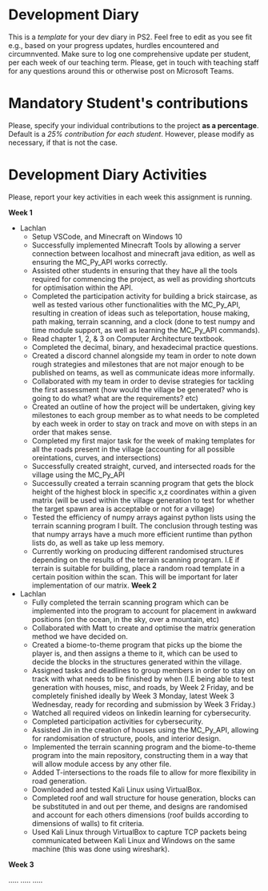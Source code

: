 # Development Diary
This is a *template* for your dev diary in PS2.
Feel free to edit as you see fit e.g., based on your progress updates, hurdles encountered and circumnvented.
Make sure to log one comprehensive update per student, per each week of our teaching term.
Please, get in touch with teaching staff for any questions around this or otherwise post on Microsoft Teams.

# Mandatory Student's contributions
Please, specify your individual contributions to the project **as a percentage**. 
Default is a *25% contribution for each student*. However, please modify as necessary, if that is not the case.

# Development Diary Activities
Please, report your key activities in each week this assignment is running.  

**Week 1**
* Lachlan
    * Setup VSCode, and Minecraft on Windows 10
    * Successfully implemented Minecraft Tools by allowing a server connection between localhost and minecraft java edition, as well as ensuring the MC_Py_API works correctly.
    * Assisted other students in ensuring that they have all the tools required for commencing the project, as well as providing shortcuts for optimisation within the API.
    * Completed the participation activity for building a brick staircase, as well as tested various other functionalities with the MC_Py_API, resulting in creation of ideas such as teleportation, house making, path making, terrain scanning, and a clock (done to test numpy and time module support, as well as learning the MC_Py_API commands).
    * Read chapter 1, 2, & 3 on Computer Architecture textbook.
    * Completed the decimal, binary, and hexadecimal practice questions.
    * Created a discord channel alongside my team in order to note down rough strategies and milestones that are not major enough to be published on teams, as well as communicate ideas more informally.
    * Collaborated with my team in order to devise strategies for tackling the first assessment (how would the village be generated? who is going to do what? what are the requirements? etc)
    * Created an outline of how the project will be undertaken, giving key milestones to each group member as to what needs to be completed by each week in order to stay on track and move on with steps in an order that makes sense.
    * Completed my first major task for the week of making templates for all the roads present in the village (accounting for all possible oreintations, curves, and intersections)
    * Successfully created straight, curved, and intersected roads for the village using the MC_Py_API
    * Successully created a terrain scanning program that gets the block height of the highest block in specific x,z coordinates within a given matrix (will be used within the village generation to test for whether the target spawn area is acceptable or not for a village)
    * Tested the efficiency of numpy arrays against python lists using the terrain scanning program I built. The conclusion through testing was that numpy arrays have a much more efficient runtime than python lists do, as well as take up less memory.
    * Currently working on producing different randomised structures depending on the results of the terrain scanning program. I.E if terrain is suitable for building, place a random road template in a certain position within the scan. This will be important for later implementation of our matrix.
**Week 2**
* Lachlan
    * Fully completed the terrain scanning program which can be implemented into the program to account for placement in awkward positions (on the ocean, in the sky, over a mountain, etc)
    * Collaborated with Matt to create and optimise the matrix generation method we have decided on.
    * Created a biome-to-theme program that picks up the biome the player is, and then assigns a theme to it, which can be used to decide the blocks in the structures generated within the village.
    * Assigned tasks and deadlines to group members in order to stay on track with what needs to be finished by when (I.E being able to test generation with houses, misc, and roads, by Week 2 Friday, and be completely finished ideally by Week 3 Monday, latest Week 3 Wednesday, ready for recording and submission by Week 3 Friday.)
    * Watched all required videos on linkedin learning for cybersecurity.
    * Completed participation activities for cybersecurity.
    * Assisted Jin in the creation of houses using the MC_Py_API, allowing for randomisation of structure, pools, and interior design.
    * Implemented the terrain scanning program and the biome-to-theme program into the main repository, constructing them in a way that will allow module access by any other file.
    * Added T-intersections to the roads file to allow for more flexibility in road generation.
    * Downloaded and tested Kali Linux using VirtualBox.
    * Completed roof and wall structure for house generation, blocks can be substituted in and out per theme, and designs are randomised and account for each others dimensions (roof builds according to dimensions of walls) to fit criteria.
    * Used Kali Linux through VirtualBox to capture TCP packets being communicated between Kali Linux and Windows on the same machine (this was done using wireshark).

**Week 3**

.....
.....
.....

